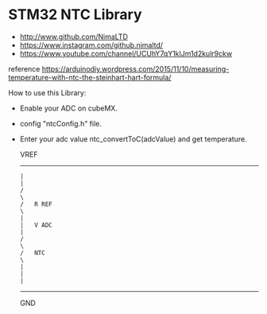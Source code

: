 # STM32 NTC Library

* http://www.github.com/NimaLTD   
* https://www.instagram.com/github.nimaltd/   
* https://www.youtube.com/channel/UCUhY7qY1klJm1d2kulr9ckw   

reference https://arduinodiy.wordpress.com/2015/11/10/measuring-temperature-with-ntc-the-steinhart-hart-formula/

How to use this Library:
* Enable your ADC on cubeMX.   
* config "ntcConfig.h" file.
* Enter your adc value ntc_convertToC(adcValue) and get temperature.

     VREF
     _____
      |
      |
      /
      \
      /   R REF
      \
      |
      |   V ADC
      |
      /
      \
      /   NTC
      \
      |
      |
      |
    ______
     GND

